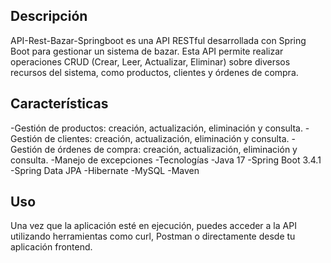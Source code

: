 Descripción
-
API-Rest-Bazar-Springboot es una API RESTful desarrollada con Spring Boot para gestionar un sistema de bazar. Esta API permite realizar operaciones CRUD (Crear, Leer, Actualizar, Eliminar) sobre diversos recursos del sistema, como productos, clientes y órdenes de compra.

Características
-
-Gestión de productos: creación, actualización, eliminación y consulta.
-Gestión de clientes: creación, actualización, eliminación y consulta.
-Gestión de órdenes de compra: creación, actualización, eliminación y consulta.
-Manejo de excepciones
-Tecnologías
-Java 17
-Spring Boot 3.4.1
-Spring Data JPA
-Hibernate
-MySQL
-Maven

Uso
-
Una vez que la aplicación esté en ejecución, puedes acceder a la API utilizando herramientas como curl, Postman o directamente desde tu aplicación frontend.
